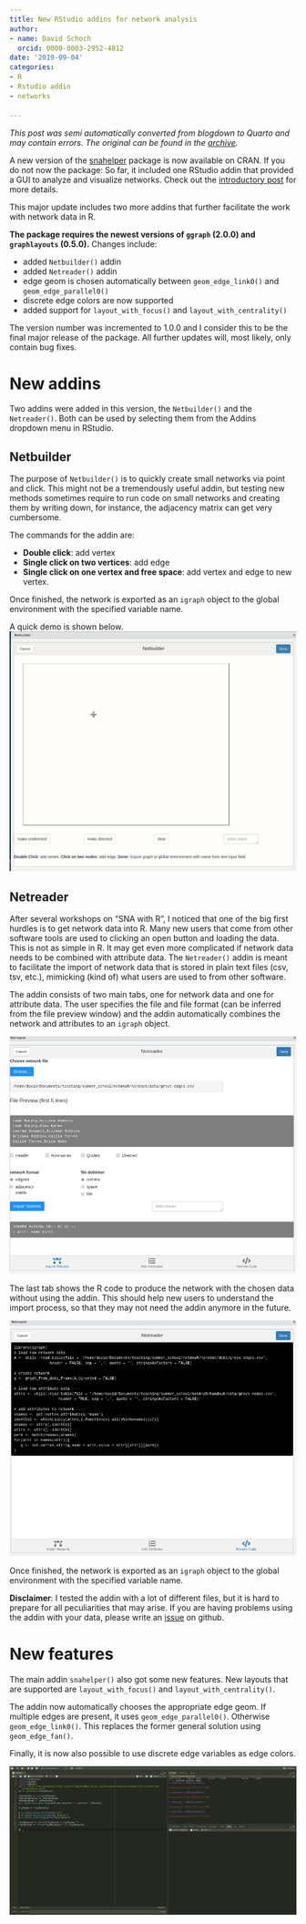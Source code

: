 ```yaml
---
title: New RStudio addins for network analysis
author:
- name: David Schoch
  orcid: 0000-0003-2952-4812
date: '2019-09-04'
categories:
- R
- Rstudio addin
- networks

---
```




*This post was semi automatically converted from blogdown to Quarto and may contain errors. The original can be found in the [archive](http://archive.schochastics.net/post/new-rstudio-addins-for-network-analysis/).*

A new version of the
[snahelper](https://cran.r-project.org/web/packages/snahelper/index.html)
package is now available on CRAN. If you do not now the package: So far,
it included one RStudio addin that provided a GUI to analyze and
visualize networks. Check out the [introductory
post](http://blog.schochastics.net/post/an-rstudio-addin-for-network-analysis-and-visualization/)
for more details.

This major update includes two more addins that further facilitate the
work with network data in R.



**The package requires the newest versions of `ggraph` (2.0.0) and
`graphlayouts` (0.5.0).** Changes include:

-   added `Netbuilder()` addin
-   added `Netreader()` addin
-   edge geom is chosen automatically between `geom_edge_link0()` and
    `geom_edge_parallel0()`
-   discrete edge colors are now supported
-   added support for `layout_with_focus()` and
    `layout_with_centrality()`

The version number was incremented to 1.0.0 and I consider this to be
the final major release of the package. All further updates will, most
likely, only contain bug fixes.

# New addins

Two addins were added in this version, the `Netbuilder()` and the
`Netreader()`. Both can be used by selecting them from the Addins
dropdown menu in RStudio.

## Netbuilder

The purpose of `Netbuilder()` is to quickly create small networks via
point and click. This might not be a tremendously useful addin, but
testing new methods sometimes require to run code on small networks and
creating them by writing down, for instance, the adjacency matrix can
get very cumbersome.

The commands for the addin are:

-   **Double click**: add vertex
-   **Single click on two vertices**: add edge
-   **Single click on one vertex and free space**: add vertex and edge
    to new vertex.

Once finished, the network is exported as an `igraph` object to the
global environment with the specified variable name.

A quick demo is shown below. ![](Netbuilder.gif)

## Netreader

After several workshops on “SNA with R”, I noticed that one of the big
first hurdles is to get network data into R. Many new users that come
from other software tools are used to clicking an open button and
loading the data. This is not as simple in R. It may get even more
complicated if network data needs to be combined with attribute data.
The `Netreader()` addin is meant to facilitate the import of network
data that is stored in plain text files (csv, tsv, etc.), mimicking
(kind of) what users are used to from other software.

The addin consists of two main tabs, one for network data and one for
attribute data. The user specifies the file and file format (can be
inferred from the file preview window) and the addin automatically
combines the network and attributes to an `igraph` object.

![](Netreader1.png)

The last tab shows the R code to produce the network with the chosen
data without using the addin. This should help new users to understand
the import process, so that they may not need the addin anymore in the
future.

![](Netreader2.png)

Once finished, the network is exported as an `igraph` object to the
global environment with the specified variable name.

**Disclaimer**: I tested the addin with a lot of different files, but it
is hard to prepare for all peculiarities that may arise. If you are
having problems using the addin with your data, please write an
[issue](https://github.com/schochastics/snahelper/issues) on github.

# New features

The main addin `snahelper()` also got some new features. New layouts
that are supported are `layout_with_focus()` and
`layout_with_centrality()`.

The addin now automatically chooses the appropriate edge geom. If
multiple edges are present, it uses `geom_edge_parallel0()`. Otherwise
`geom_edge_link0()`. This replaces the former general solution using
`geom_edge_fan()`.

Finally, it is now also possible to use discrete edge variables as edge
colors.

![](snahelper.gif)

